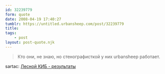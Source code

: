 ```yaml
---
id: 32239779
form: quote
date: 2008-04-19 17:40:27
tumblr: https://untitled.urbansheep.com/post/32239779
title: 
tags:
    - post
layout: post-quote.njk
---
```


<blockquote>
Кто они, не знаю, но стенографисткой у них urbansheep работает.
</blockquote>

sartac: <a href="http://sartac.livejournal.com/131593.html">Лесной КИБ - результаты</a>
